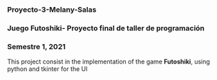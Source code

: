 ### Proyecto-3-Melany-Salas
### Juego Futoshiki- Proyecto final de taller de programación
### Semestre 1, 2021

This project consist in the implementation of the game **Futoshiki**, using python and tkinter for the UI
